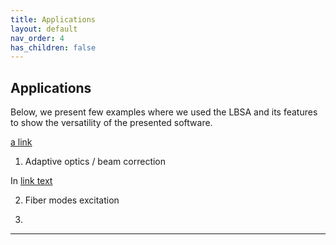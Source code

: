 ```yaml
---
title: Applications
layout: default
nav_order: 4
has_children: false
---
```

## [](#header-2)Applications

Below, we present few examples where we used the LBSA and its features to show the versatility of the presented software.

[a link](https://doi.org/10.1364/OE.422736)

1) Adaptive optics / beam correction 

In <a href="[url](https://doi.org/10.1364/OE.422736)">link text</a>

2) Fiber modes excitation

3) 

----

